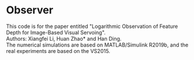 # Observer
This code is for the paper entitled "Logarithmic Observation of Feature Depth for Image-Based Visual Servoing".  
Authors: Xiangfei Li, Huan Zhao* and Han Ding.  
The numerical simulations are based on MATLAB/Simulink R2019b, and the real experiments are based on the VS2015.   
